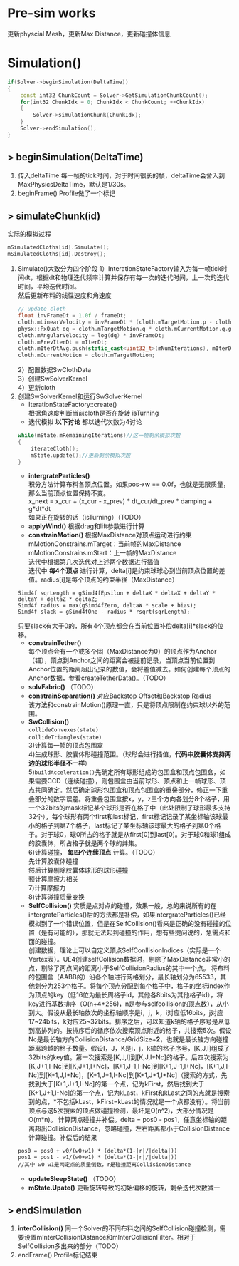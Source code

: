 # Pre-sim works
更新physcial Mesh，更新Max Distance，更新碰撞体信息

# Simulation()
```c++
if(Solver->beginSimulation(DeltaTime))
{
    const int32 ChunkCount = Solver->GetSimulationChunkCount();
    for(int32 ChunkIdx = 0; ChunkIdx < ChunkCount; ++ChunkIdx)
    {
        Solver->simulationChunk(ChunkIdx);
    }
    Solver->endSimulation();
}
```
## > beginSimulation(DeltaTime)
1. 传入deltaTime 每一帧的tick时间，对于时间很长的帧，deltaTime会舍入到MaxPhysicsDeltaTime，默认是1/30s。
2. beginFrame() Profile做了一个标记

## > simulateChunk(id)
实际的模拟过程
```c++
mSimulatedCloths[id].Simulate();
mSimulatedCloths[id].Destroy();
```
1. Simulate()大致分为四个阶段
    1）InterationStateFactory输入为每一帧tick时间dt，根据dt和物理迭代频率计算并保存有每一次的迭代时间，上一次的迭代时间，平均迭代时间。  
    然后更新布料的线性速度和角速度  
    ```c++
    // update cloth
    float invFrameDt = 1.0f / frameDt;
    cloth.mLinearVelocity = invFrameDt * (cloth.mTargetMotion.p - cloth.mCurrentMotion.p);
    physx::PxQuat dq = cloth.mTargetMotion.q * cloth.mCurrentMotion.q.getConjugate();
    cloth.mAngularVelocity = log(dq) * invFrameDt;
    cloth.mPrevIterDt = mIterDt;
    cloth.mIterDtAvg.push(static_cast<uint32_t>(mNumIterations), mIterDt);
    cloth.mCurrentMotion = cloth.mTargetMotion;
    ```
    2）配置数据SwClothData  
    3）创建SwSolverKernel  
    4）更新cloth
2. 创建SwSolverKernel和运行SwSolverKernel   
    - IterationStateFactory::create()  
    根据角速度判断当前cloth是否在旋转 isTurning  
    - 迭代模拟  **以下讨论** 都以迭代次数为4讨论
    ```c++
    while(mState.mRemainingIterations)//这一帧剩余模拟次数
	{
		iterateCloth();
		mState.update();//更新剩余模拟次数
	}
    ```
    - **intergrateParticles()**  
    积分方法计算布料各顶点位置。如果pos->w == 0.0f，也就是无限质量，那么当前顶点位置保持不变。  
    x_next = x_cur + (x_cur - x_prev) \* dt_cur/dt_prev \* damping + g\*dt\*dt  
    如果正在旋转的话（isTurning）（TODO）  
    - **applyWind()**  根据drag和lift参数进行计算  
    - **constrainMotion()** 根据MaxDistance对顶点运动进行约束  
    mMotionConstrains.mTarget：当前帧的MaxDistance
    mMotionConstrains.mStart：上一帧的MaxDistance  
    迭代中根据第几次迭代对上述两个数据进行插值  
    迭代中 **每4个顶点** 进行计算，delta[i]是约束球球心到当前顶点位置的差值。radius[i]是每个顶点的约束半径（MaxDistance）  
    ```
    Simd4f sqrLength = gSimd4fEpsilon + deltaX * deltaX + deltaY * deltaY + deltaZ * deltaZ;
	Simd4f radius = max(gSimd4fZero, deltaW * scale + bias);
	Simd4f slack = gSimd4fOne - radius * rsqrt(sqrLength);
    ```  
    只要slack有大于0的，所有4个顶点都会在当前位置补偿delta[i]\*slack的位移。  
    - **constrainTether()**  
    每个顶点会有一个或多个固（MaxDistance为0）的顶点作为Anchor（锚），顶点到Anchor之间的距离会被提前记录，当顶点当前位置到Anchor位置的距离超出记录的数值，会将差值减去。如何创建每个顶点的Anchor数据，参看createTetherData()。（TODO）  
    - **solvFabric()** （TODO）  
    - **constrainSeparation()**  对应Backstop Offset和Backstop Radius  
    该方法和constrainMotion()原理一直，只是将顶点限制在约束球以外的范围。
    - **SwCollision()**   
    `collideConvexes(state)`  
    `collideTriangles(state)`  
    3)计算每一帧的顶点包围盒  
    4)生成球形、胶囊体形碰撞范围。（球形会进行插值，**代码中胶囊体支持两边的球形半径不一样**）  
    5)`buildAcceleration()`先确定所有球形组成的包围盒和顶点包围盒，如果需要CCD（连续碰撞），则包围盒由当前球形、顶点和上一帧球形、顶点共同确定。然后确定球形包围盒和顶点包围盒的重叠部分，修正一下重叠部分的数字误差。将重叠包围盒按x，y，z三个方向各划分8个格子，用一个32bits的mask标记某个球形是否在格子中（此处限制了球形最多支持32个），每个球形有两个first和last标记，first标记记录了某坐标轴该球最小的格子到第7个格子，last标记了某坐标轴该球最大的格子到第0个格子。对于球0，球0所占的格子就是从first[0]到last[0]。对于球0和球1组成的胶囊体，所占格子就是两个球的并集。  
    6)计算碰撞， **每四个连续顶点** 计算。（TODO）  
    先计算胶囊体碰撞  
    然后计算剔除胶囊体球形的球形碰撞  
    预计算摩擦力相关  
    7)计算摩擦力  
    8)计算碰撞质量变换
    - **SelfCollision()**  实质是点对点的碰撞，效果一般，总的来说所有的在intergrateParticles()后的方法都是补偿，如果intergrateParticles()已经模拟到了一个错误位置，但是在SelfCollision()看来是正确的没有碰撞的位置（是有可能的），那就无法起到碰撞的作用，想有些提问说的，急需点和面的碰撞。  
    创建数据，理论上可以自定义顶点SelfConllisionIndices（实际是一个Vertex表）。UE4创建selfCollision数据时，剔除了MaxDistance非常小的点，剔除了两点间的距离小于SelfCollisionRadius的其中一个点。
    将布料的包围盒（AABB的）沿各个轴进行网格划分，最长轴划分为65533，其他划分为253个格子。将每个顶点分配到每个格子中，格子的坐标index作为顶点的key（低16位为最长周格子id，其他各8bits为其他格子id），将key进行基数排序（O(n+4\*256)，n是参与selfcollision的顶点数），从小到大。假设从最长轴依次的坐标轴顺序是i，j，k，i对应低16bits，j对应17~24bits，k对应25~32bits。排序之后，可以知道k轴的格子序号是从低到高排列的。按排序后的循序依次搜索顶点附近的格子，共搜索5次。假设Nc是最长轴方向CollisionDistance/GridSize+**2**，也就是最长轴方向碰撞距离跨越的格子数量。假设I，J，K是i，j，k轴的格子序号，[K,J,I]组成了32bits的key值。第一次搜索是[K,J,I]到[K,J,I+Nc]的格子。后四次搜索为[K,J+1,I-Nc]到[K,J+1,I+Nc]，[K+1,J-1,I-Nc]到[K+1,J-1,I+Nc]，[K+1,J,I-Nc]到[K+1,J,I+Nc]，[K+1,J+1,I-Nc]到[K+1,J+1,I+Nc]（搜索的方式，先找到大于[K+1,J+1,I-Nc]的第一个点，记为kFirst，然后找到大于[K+1,J+1,I-Nc]的第一个点，记为kLast，kFirst和kLast之间的点就是搜索到的点，\*不包括kLast，kFirst=kLast的情况就是一个点都没有）。将当前顶点与这5次搜索的顶点做碰撞检测，最坏是O(n^2)，大部分情况是O(m\*n)。
    计算两点碰撞并补偿。delta = pos0 - pos1，任意坐标轴的距离超出CollisionDistance，忽略碰撞，左右距离都小于CollisionDistance计算碰撞。补偿后的结果
    ```
    pos0 = pos0 + w0/(w0+w1) * (delta*(1-|r|/|delta|))
    pos1 = pos1 - w1/(w0+w1) * (delta*(1-|r|/|delta|))
    //其中 w0 w1是两定点的质量倒数，r是碰撞距离CollisionDistance
    ```
    - **updateSleepState()** （TODO）  
    - **mState.Upate()** 更新旋转导致的初始偏移的旋转，剩余迭代次数减一  

## > endSimulation
1. **interCollision()**  同一个Solver的不同布料之间的SelfCollision碰撞检测，需要设置mInterCollisionDistance和mInterCollisionFilter。相对于SelfCollision多出来的部分（TODO）  
2. endFrame() Profile标记结束
